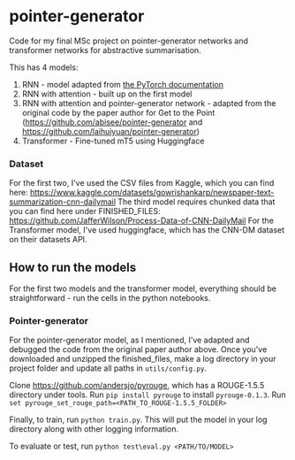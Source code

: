 # pointer-generator
Code for my final MSc project on pointer-generator networks and transformer networks for abstractive summarisation.

This has 4 models:
1) RNN - model adapted from [the PyTorch documentation](https://pytorch.org/tutorials/intermediate/seq2seq_translation_tutorial.html)
2) RNN with attention - built up on the first model
3) RNN with attention and pointer-generator network - adapted from the original code by the paper author for Get to the Point (<https://github.com/abisee/pointer-generator> and <https://github.com/laihuiyuan/pointer-generator>) 
3) Transformer - Fine-tuned mT5 using Huggingface

### Dataset
For the first two, I've used the CSV files from Kaggle, which you can find here: <https://www.kaggle.com/datasets/gowrishankarp/newspaper-text-summarization-cnn-dailymail>
The third model requires chunked data that you can find here under FINISHED_FILES: <https://github.com/JafferWilson/Process-Data-of-CNN-DailyMail>
For the Transformer model, I've used huggingface, which has the CNN-DM dataset on their datasets API.

## How to run the models
For the first two models and the transformer model, everything should be straightforward - run the cells in the python notebooks.

### Pointer-generator
For the pointer-generator model, as I mentioned, I've adapted and debugged the code from the original paper author above.
Once you've downloaded and unzipped the finished_files, make a log directory in your project folder and update all paths in 
`utils/config.py`.

Clone <https://github.com/andersjo/pyrouge>, which has a ROUGE-1.5.5 directory under tools. 
Run `pip install pyrouge` to install `pyrouge-0.1.3`.
Run `set pyrouge_set_rouge_path=<PATH_TO_ROUGE-1.5.5_FOLDER>`

Finally, to train, run `python train.py`.
This will put the model in your log directory along with other logging information.

To evaluate or test,
run `python test\eval.py <PATH/TO/MODEL>`

